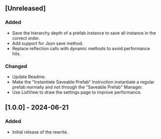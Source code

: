 ﻿## [Unreleased]

### Added

- Save the hierarchy depth of a prefab instance to save all instance in the correct order.
- Add support for Json save method.
- Replace reflection calls with dynamic methods to avoid performance hits.

### Changed

- Update Readme.
- Make the "Instantiate Saveable Prefab" Instruction instantiate a regular prefab normally and not through the "Saveable Prefab" Manager. 
- Use ListView to draw the settings page to improve performance.

## [1.0.0] - 2024-06-21

### Added

- Initial release of the rewrite.
